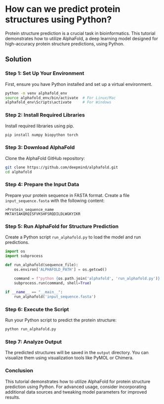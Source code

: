 # How can we predict protein structures using Python?

Protein structure prediction is a crucial task in bioinformatics. This tutorial demonstrates how to utilize AlphaFold, a deep learning model designed for high-accuracy protein structure predictions, using Python.

## Solution

### Step 1: Set Up Your Environment

First, ensure you have Python installed and set up a virtual environment.

```bash
python -m venv alphafold_env
source alphafold_env/bin/activate  # For Linux/Mac
alphafold_env\Scripts\activate     # For Windows
```

### Step 2: Install Required Libraries

Install required libraries using pip.

```bash
pip install numpy biopython torch
```

### Step 3: Download AlphaFold

Clone the AlphaFold GitHub repository:

```bash
git clone https://github.com/deepmind/alphafold.git
cd alphafold
```

### Step 4: Prepare the Input Data

Prepare your protein sequence in FASTA format. Create a file `input_sequence.fasta` with the following content:

```plaintext
>Protein_sequence_name
MKTAYIAKQRQISFVKSHFSRQDILDLWGKYIKR
```

### Step 5: Run AlphaFold for Structure Prediction

Create a Python script `run_alphafold.py` to load the model and run predictions.

```python
import os
import subprocess

def run_alphafold(sequence_file):
    os.environ['ALPHAFOLD_PATH'] = os.getcwd()
    
    command = f"python {os.path.join('alphafold', 'run_alphafold.py')} --fasta_paths={sequence_file} --output_dir=output --model_preset=casp"
    subprocess.run(command, shell=True)

if __name__ == "__main__":
    run_alphafold('input_sequence.fasta')
```

### Step 6: Execute the Script

Run your Python script to predict the protein structure:

```bash
python run_alphafold.py
```

### Step 7: Analyze Output

The predicted structures will be saved in the `output` directory. You can visualize them using visualization tools like PyMOL or Chimera.

### Conclusion

This tutorial demonstrates how to utilize AlphaFold for protein structure prediction using Python. For advanced usage, consider incorporating additional data sources and tweaking model parameters for improved results.